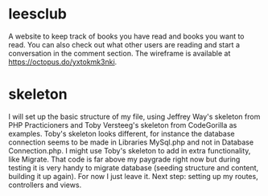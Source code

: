 # leesclub
A website to keep track of books you have read and books you want to read.
You can also check out what other users are reading and start a conversation in the comment section.
The wireframe is available at https://octopus.do/yxtokmk3nki.

# skeleton
I will set up the basic structure of my file, using Jeffrey Way's skeleton from PHP Practicioners and Toby Versteeg's skeleton from CodeGorilla as examples. Toby's skeleton looks different, for instance the database connection seems to be made in Libraries MySql.php and not in Database Connection.php. I might use Toby's skeleton to add in extra functionality, like Migrate. That code is far above my paygrade right now but during testing it is very handy to migrate database (seeding structure and content, building it up again). For now I just leave it. Next step: setting up my routes, controllers and views.